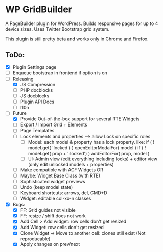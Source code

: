 WP GridBuilder
===============

A PageBuilder plugin for WordPress. Builds responsive pages for up to 4 device sizes.
Uses Twitter Bootstrap grid system.

This plugin is still pretty beta and works only in Chrome and Firefox.


ToDo:
-----
 - [x] Plugin Settings page
 - [ ] Enqueue bootstrap in frontend if option is on
 - [ ] Releasing
	- [x] JS Compression
	- [ ] PHP docblocks
	- [ ] JS docblocks
	- [ ] Plugin API Docs
	- [ ] l10n
 - [ ] Future
	- [x] Provide Out-of-the-box support for several RTE Widgets
	- [ ] Export / Import Grid + Elements
	- [ ] Page Templates
	- [ ] Lock elements and properties --> allow Lock on specific roles
		- [ ] Model: each model & property has a lock property. like: 
				if ( ! model.get( 'locked') ) openEditorModalFor( model )
				if ( ! model.get( prop + ':locked') ) addEditorFor( prop, model )
		- [ ] UI: Admin view (edit everything including locks) + editor view (only edit unlocked models + properties)
	- [ ] Make compatible with ACF Widgets OR 
	- [ ] Maybe: Widget Base Class (with RTE)
	- [ ] Sophisticated widget previews
	- [ ] Undo (keep model state)	
	- [ ] Keyboard shortcuts: arrows, del, CMD+D
	- [ ] Widget: editable col-xx-n classes
 - [x] Bugs:
	- [x] FF: Grid guides not visible
 	- [x] FF: resize / shift does not work
	- [x] Add Cell > Add widget: row cells don't get resized
	- [x] Add Widget: row cells don't get resized
	- [x] Clone Widget -> Move to another cell: clones still exist (Not reproducable)
	- [x] Apply changes on prev/next
